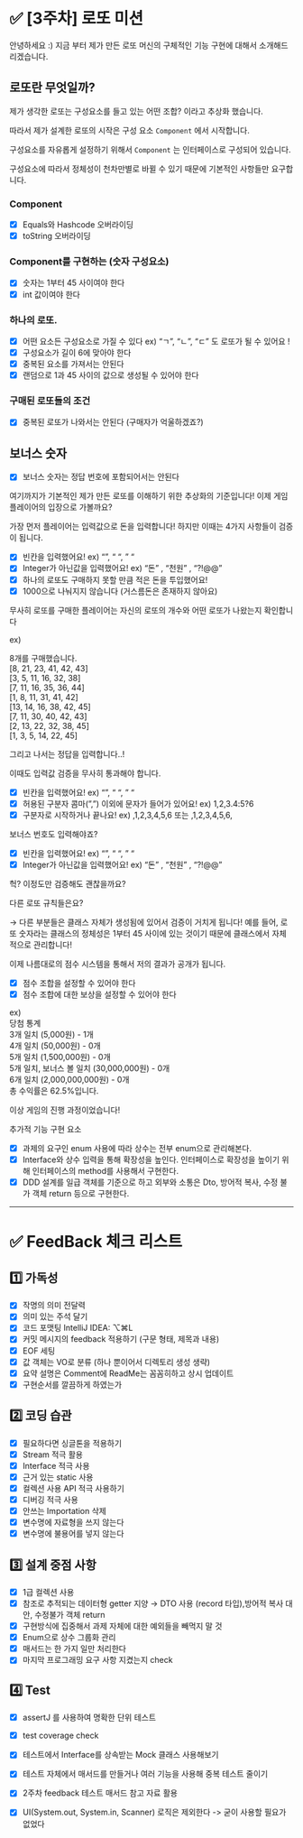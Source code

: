 # ✅ [3주차] 로또 미션

안녕하세요 :)
지금 부터 제가 만든 로또 머신의 구체적인 기능 구현에 대해서 소개해드리겠습니다.

## 로또란 무엇일까?

제가 생각한 로또는 구성요소를 들고 있는 어떤 조합? 이라고 추상화 했습니다.

따라서 제가 설계한 로또의 시작은 구성 요소 `Component` 에서 시작합니다.

구성요소를 자유롭게 설정하기 위해서 `Component` 는 인터페이스로 구성되어 있습니다.

구성요소에 따라서 정체성이 천차만별로 바뀔 수 있기 때문에 기본적인 사항들만 요구합니다.

### Component

- [x]  Equals와 Hashcode 오버라이딩
- [x]  toString 오버라이딩

### Component를 구현하는 (숫자 구성요소)

- [x]  숫자는 1부터 45 사이여야 한다
- [x]  int 값이여야 한다

### 하나의 로또.

- [x]  어떤 요소든 구성요소로 가질 수 있다 ex) “ㄱ”, “ㄴ”, “ㄷ” 도 로또가 될 수 있어요 !
- [x]  구성요소가 길이 6에 맞아야 한다
- [x]  중복된 요소를 가져서는 안된다
- [x]  랜덤으로 1과 45 사이의 값으로 생성될 수 있어야 한다

### 구매된 로또들의 조건

- [x]  중복된 로또가 나와서는 안된다 (구매자가 억울하겠죠?)

## 보너스 숫자

- [x]  보너스 숫자는 정답 번호에 포함되어서는 안된다

여기까지가 기본적인 제가 만든 로또를 이해하기 위한 추상화의 기준입니다!
이제 게임 플레이어의 입장으로 가볼까요?

가장 먼저 플레이어는 입력값으로 돈을 입력합니다!
하지만 이때는 4가지 사항들이 검증이 됩니다.

- [x]  빈칸을 입력했어요!     ex) “”, “  “,  ”  “
- [x]  Integer가 아닌값을 입력했어요!     ex) “돈” , “천원” ,  “?!@@”
- [x]  하나의 로또도 구매하지 못할 만큼 적은 돈을 투입했어요!
- [x]  1000으로 나눠지지 않습니다 (거스름돈은 존재하지 않아요)

무사히 로또를 구매한 플레이어는 자신의 로또의 개수와 어떤 로또가 나왔는지 확인합니다

ex)

8개를 구매했습니다.\
[8, 21, 23, 41, 42, 43] \
[3, 5, 11, 16, 32, 38]\
[7, 11, 16, 35, 36, 44]\
[1, 8, 11, 31, 41, 42]\
[13, 14, 16, 38, 42, 45]\
[7, 11, 30, 40, 42, 43]\
[2, 13, 22, 32, 38, 45]\
[1, 3, 5, 14, 22, 45]

그리고 나서는 정답을 입력합니다..!

이때도 입력값 검증을 무사히 통과해야 합니다.

- [x]  빈칸을 입력했어요!     ex) “”, “  “,  ”  “
- [x]  허용된 구분자 콤마(”,”) 이외에 문자가 들어가 있어요!   ex) 1,2,3.4:5?6
- [x]  구분자로 시작하거나 끝나요!    ex) ,1,2,3,4,5,6   또는  ,1,2,3,4,5,6,

보너스 번호도 입력해야죠?

- [x]  빈칸을 입력했어요!     ex) “”, “  “,  ”  “
- [x]  Integer가 아닌값을 입력했어요!     ex) “돈” , “천원” ,  “?!@@”

헉? 이정도만 검증해도 괜찮을까요?

다른 로또 규칙들은요?

→ 다른 부분들은 클래스 자체가 생성됨에 있어서 검증이 거치게 됩니다!
예를 들어, 로또 숫자라는 클래스의 정체성은 1부터 45 사이에 있는 것이기 때문에 클래스에서 자체적으로 관리합니다!

이제 나름대로의 점수 시스템을 통해서 저의 결과가 공개가 됩니다.

- [x]  점수 조합을 설정할 수 있어야 한다
- [x]  점수 조합에 대한 보상을 설정할 수 있어야 한다

ex) \
당첨 통계 \
3개 일치 (5,000원) - 1개 \
4개 일치 (50,000원) - 0개 \
5개 일치 (1,500,000원) - 0개 \
5개 일치, 보너스 볼 일치 (30,000,000원) - 0개 \
6개 일치 (2,000,000,000원) - 0개 \
총 수익률은 62.5%입니다.



이상 게임의 진행 과정이었습니다!

추가적 기능 구현 요소

- [x]  과제의 요구인 enum 사용에 따라 상수는 전부 enum으로 관리해본다.
- [x]  Interface와  상수 입력을 통해 확장성을 높인다. 인터페이스로 확장성을 높이기 위해 인터페이스의 method를 사용해서 구현한다.
- [x]  DDD 설계를 일급 객체를 기준으로 하고 외부와 소통은 Dto, 방어적 복사, 수정 불가 객체 return 등으로 구현한다.
---
# ✅ FeedBack 체크 리스트

## 1️⃣ 가독성

- [x]  작명의 의미 전달력
- [x]  의미 있는 주석 달기
- [x]  코드 포맷팅  IntelliJ IDEA: ⌥⌘L
- [x]  커밋 메시지의 feedback 적용하기 (구문 형태, 제목과 내용)
- [x]  EOF 세팅
- [x]  값 객체는 VO로 분류 (하나 뿐이어서 디렉토리 생성 생략)
- [x]  요약 설명은 Comment에 ReadMe는 꼼꼼히하고 상시 업데이트
- [x]  구현순서를 깔끔하게 하였는가

## 2️⃣ 코딩 습관

- [x]  필요하다면 싱글톤을 적용하기
- [x]  Stream 적극 활용
- [x]  Interface 적극 사용
- [x]  근거 있는 static 사용
- [x]  컬렉션 사용 API 적극 사용하기
- [x]  디버깅 적극 사용
- [x]  안쓰는 Importation 삭제
- [x] 변수명에 자료형을 쓰지 않는다
- [x] 변수명에 불용어를 넣지 않는다

## 3️⃣ 설계 중점 사항

- [x]  1급 컬렉션 사용
- [x]  참조로 추적되는 데이터형 getter 지양 → DTO 사용 (record 타입),방어적 복사 대안, 수정불가 객체 return
- [x]  구현방식에 집중해서 과제 자체에 대한 예외들을 빼먹지 말 것
- [x]  Enum으로 상수 그룹화 관리
- [x]  매서드는 한 가지 일만 처리한다
- [x]  마지막 프로그래밍 요구 사항 지켰는지 check

## 4️⃣ Test

- [x]  assertJ 를 사용하여 명확한 단위 테스트 
- [x]  test coverage check
- [x]  테스트에서 Interface를 상속받는 Mock 클래스 사용해보기
- [x]  테스트 자체에서 매서드를 만들거나 여러 기능을 사용해 중복 테스트 줄이기
- [x]  2주차 feedback 테스트 매서드 참고 자료 활용
- [x]  UI(System.out, System.in, Scanner) 로직은 제외한다 -> 굳이 사용할 필요가 없었다




